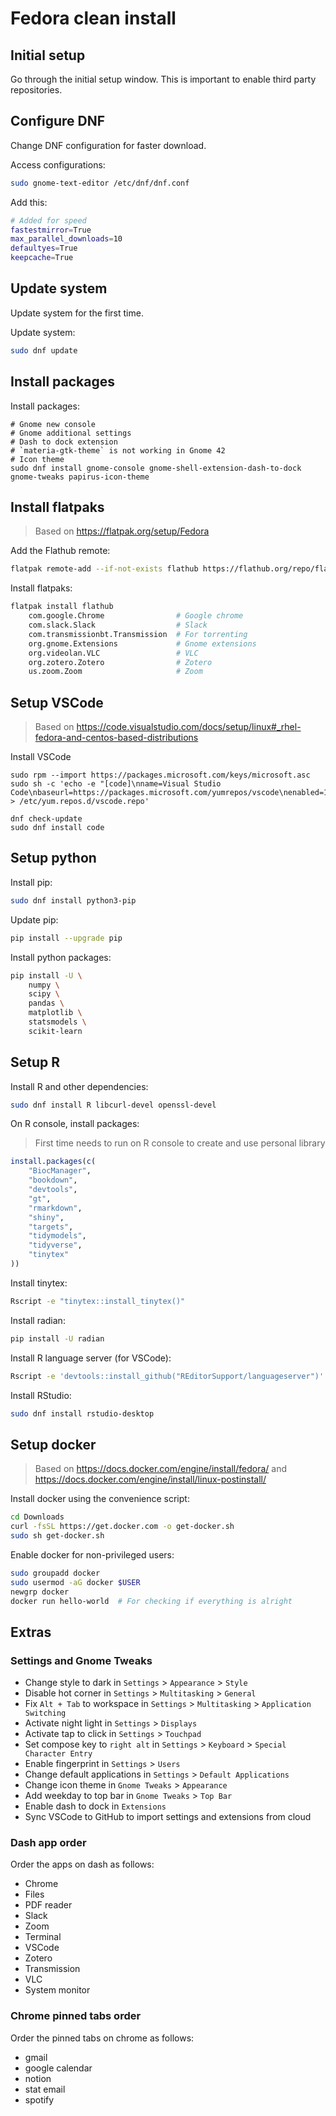 # Fedora clean install

## Initial setup

Go through the initial setup window. This is important to enable third party repositories.

## Configure DNF

Change DNF configuration for faster download.

Access configurations:

```bash
sudo gnome-text-editor /etc/dnf/dnf.conf
```

Add this:

```bash
# Added for speed
fastestmirror=True
max_parallel_downloads=10
defaultyes=True
keepcache=True
```

## Update system

Update system for the first time.

Update system:

```bash
sudo dnf update
```

## Install packages

Install packages:

```
# Gnome new console
# Gnome additional settings
# Dash to dock extension
# `materia-gtk-theme` is not working in Gnome 42
# Icon theme
sudo dnf install gnome-console gnome-shell-extension-dash-to-dock gnome-tweaks papirus-icon-theme
```

## Install flatpaks

> Based on https://flatpak.org/setup/Fedora

Add the Flathub remote:

```bash
flatpak remote-add --if-not-exists flathub https://flathub.org/repo/flathub.flatpakrepo
```

Install flatpaks:

```bash
flatpak install flathub
    com.google.Chrome                # Google chrome
    com.slack.Slack                  # Slack
    com.transmissionbt.Transmission  # For torrenting
    org.gnome.Extensions             # Gnome extensions
    org.videolan.VLC                 # VLC
    org.zotero.Zotero                # Zotero
    us.zoom.Zoom                     # Zoom
```

## Setup VSCode

> Based on https://code.visualstudio.com/docs/setup/linux#_rhel-fedora-and-centos-based-distributions

Install VSCode

```
sudo rpm --import https://packages.microsoft.com/keys/microsoft.asc
sudo sh -c 'echo -e "[code]\nname=Visual Studio Code\nbaseurl=https://packages.microsoft.com/yumrepos/vscode\nenabled=1\ngpgcheck=1\ngpgkey=https://packages.microsoft.com/keys/microsoft.asc" > /etc/yum.repos.d/vscode.repo'

dnf check-update
sudo dnf install code
```

## Setup python

Install pip:

```bash
sudo dnf install python3-pip
```

Update pip:

```bash
pip install --upgrade pip
```

Install python packages:

```bash
pip install -U \
    numpy \
    scipy \
    pandas \
    matplotlib \
    statsmodels \
    scikit-learn
```

## Setup R

Install R and other dependencies:

```bash
sudo dnf install R libcurl-devel openssl-devel
```

On R console, install packages:

> First time needs to run on R console to create and use personal library

```R
install.packages(c(
    "BiocManager",
    "bookdown",
    "devtools",
    "gt",
    "rmarkdown",
    "shiny",
    "targets",
    "tidymodels",
    "tidyverse",
    "tinytex"
))
```

Install tinytex:

```bash
Rscript -e "tinytex::install_tinytex()"
```

Install radian:

```bash
pip install -U radian
```

Install R language server (for VSCode):

```bash
Rscript -e 'devtools::install_github("REditorSupport/languageserver")'
```

Install RStudio:

```bash
sudo dnf install rstudio-desktop
```

## Setup docker

> Based on https://docs.docker.com/engine/install/fedora/ and https://docs.docker.com/engine/install/linux-postinstall/

Install docker using the convenience script:

```bash
cd Downloads
curl -fsSL https://get.docker.com -o get-docker.sh
sudo sh get-docker.sh
```

Enable docker for non-privileged users:

```bash
sudo groupadd docker
sudo usermod -aG docker $USER
newgrp docker
docker run hello-world  # For checking if everything is alright
``` 

## Extras

### Settings and Gnome Tweaks

- Change style to dark in `Settings` > `Appearance` > `Style`
- Disable hot corner in `Settings` > `Multitasking` > `General`
- Fix `Alt + Tab` to workspace in `Settings` > `Multitasking` > `Application Switching`
- Activate night light in `Settings` > `Displays`
- Activate tap to click in `Settings` > `Touchpad`
- Set compose key to `right alt` in `Settings` > `Keyboard` > `Special Character Entry`
- Enable fingerprint in `Settings` > `Users`
- Change default applications in `Settings` > `Default Applications`
- Change icon theme in `Gnome Tweaks` > `Appearance`
- Add weekday to top bar in `Gnome Tweaks` > `Top Bar`
- Enable dash to dock in `Extensions`
- Sync VSCode to GitHub to import settings and extensions from cloud

### Dash app order

Order the apps on dash as follows:

- Chrome
- Files
- PDF reader
- Slack
- Zoom
- Terminal
- VSCode
- Zotero
- Transmission
- VLC
- System monitor

### Chrome pinned tabs order

Order the pinned tabs on chrome as follows:

- gmail
- google calendar
- notion
- stat email
- spotify
